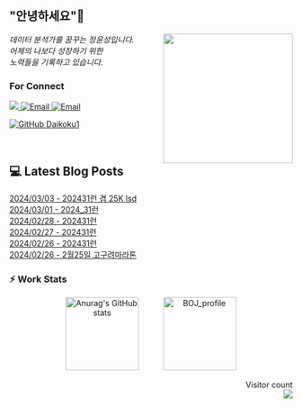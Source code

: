 
<h2> "안녕하세요"👋 </h2>
<img align='right' src="https://user-images.githubusercontent.com/50973778/144942576-b2f10b31-e628-43e4-b7da-3cc2144a5b73.gif" width="230">
<p><em> 데이터 분석가를 꿈꾸는 정윤성입니다.</br> 어제의 나보다 성장하기 위한 </br> 노력들을 기록하고 있습니다.</em></p>

### For Connect
<a href="https://blog.naver.com/jjys9047" target="_blank"><img src="https://img.shields.io/badge/-BLOG-brightgreen?style=flat-square&logo=Bloglovin&logoColor=white">
<a href="https://mail.google.com/mail/?view=cm&amp;fs=1&amp;to=jys9047@gmail.com" target="_blank"><img src="https://img.shields.io/badge/-Gmail-c14438?style=flat-square&logo=Gmail&logoColor=white" alt="Email">
<a href="mailto:jjys9047@naver.com" target="_blank"><img src="https://img.shields.io/badge/-Naver-brightgreen?style=flat-square&logo=Naver&logoColor=white" alt="Email">

[![GitHub Daikoku1](https://img.shields.io/github/followers/Daikoku1?label=follow&style=social)](https://github.com/Daikoku1)

</br>

## 💻 Latest Blog Posts
[2024/03/03 - 202431런 겸 25K lsd](https://blog.naver.com/jjys9047/223371796783?fromRss=true) <br>
[2024/03/01 - 2024_31런](https://blog.naver.com/jjys9047/223370409249?fromRss=true) <br>
[2024/02/28 - 202431런](https://blog.naver.com/jjys9047/223368335080?fromRss=true) <br>
[2024/02/27 - 202431런](https://blog.naver.com/jjys9047/223367169924?fromRss=true) <br>
[2024/02/26 - 202431런](https://blog.naver.com/jjys9047/223366068779?fromRss=true) <br>
[2024/02/26 - 2월25일 고구려마라톤](https://blog.naver.com/jjys9047/223366037927?fromRss=true) <br>


### ⚡ Work Stats
<p align = 'center'>
  <img src="https://github-readme-stats.vercel.app/api?username=Daikoku1&show_icons=true&theme=midnight-purple" alt="Anurag's GitHub stats" height="130" hspace="20"/>
  <img src="http://mazassumnida.wtf/api/v2/generate_badge?boj=jys9047" alt="BOJ_profile" height="130" hspace="20"/>
</p>

<p align="right"> 
  Visitor count<br>
  <img src="https://profile-counter.glitch.me/Daikoku1/count.svg" />
</p>
